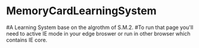 # MemoryCardLearningSystem
#A Learning System base on the algrothm of S.M.2.
#To run that page you'll need to active IE mode in your edge broswer or run in other browser which contains IE core.
